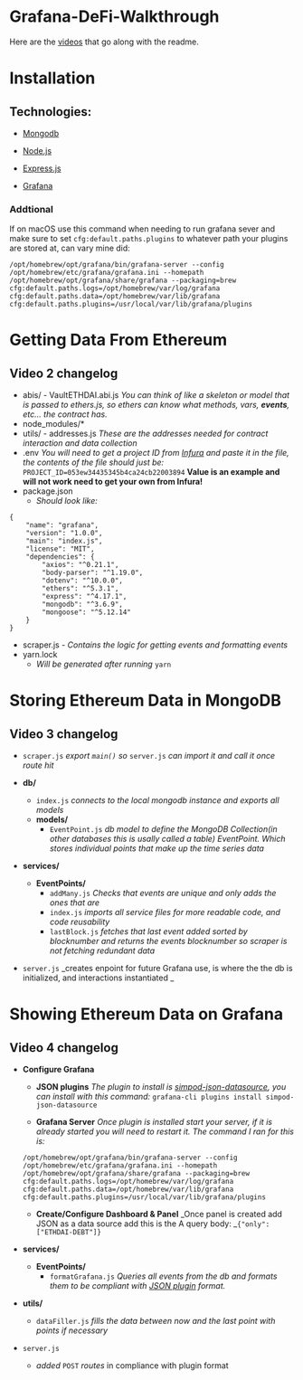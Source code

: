 # Grafana-DeFi-Walkthrough

Here are the [videos](https://www.youtube.com/watch?v=zGLEZ1t6CuI) that go along with the readme.

# Installation

## Technologies:

- [Mongodb](https://www.mongodb.com)

- [Node.js](https://nodejs.org/en/)

- [Express.js](http://expressjs.com/en/starter/installing.html)

- [Grafana](https://grafana.com/docs/grafana/latest/installation/)

### Addtional

If on macOS use this command when needing to run grafana sever and make sure to set `cfg:default.paths.plugins` to whatever path your plugins are stored at, can vary mine did:

```
/opt/homebrew/opt/grafana/bin/grafana-server --config /opt/homebrew/etc/grafana/grafana.ini --homepath /opt/homebrew/opt/grafana/share/grafana --packaging=brew cfg:default.paths.logs=/opt/homebrew/var/log/grafana cfg:default.paths.data=/opt/homebrew/var/lib/grafana cfg:default.paths.plugins=/usr/local/var/lib/grafana/plugins
```

# Getting Data From Ethereum

## Video 2 changelog

- abis/ - VaultETHDAI.abi.js
  _You can think of like a skeleton or model that is passed to ethers.js, so ethers can know what methods, vars, **events**, etc... the contract has._
  <br />
- node_modules/\*
  <br />
- utils/ - addresses.js
  _These are the addresses needed for contract interaction and data collection_
  <br />
- .env
  _You will need to get a project ID from [Infura](https://infura.io/dashboard) and paste it in the file, the contents of the file should just be:_
  `PROJECT_ID=053ew34435345b4ca24cb22003894`
  **Value is an example and will not work need to get your own from Infura!**
  <br />
- package.json
  - _Should look like:_

```
{
	"name": "grafana",
	"version": "1.0.0",
	"main": "index.js",
	"license": "MIT",
	"dependencies": {
		"axios": "^0.21.1",
		"body-parser": "^1.19.0",
		"dotenv": "^10.0.0",
		"ethers": "^5.3.1",
		"express": "^4.17.1",
		"mongodb": "^3.6.9",
		"mongoose": "^5.12.14"
	}
}
```

- scraper.js - _Contains the logic for getting events and formatting events_
  <br />
- yarn.lock
  - _Will be generated after running_ `yarn`

# Storing Ethereum Data in MongoDB

## Video 3 changelog

- `scraper.js`
  _export _`main()`_ so_ `server.js` _can import it and call it once route hit_<br/>

- **db/**

  - `index.js`
    _connects to the local mongodb instance and exports all models_ <br/>
  - **models/**
    - `EventPoint.js`
      _db model to define the MongoDB Collection(in other databases this is usally called a table) EventPoint. Which stores individual points that make up the time series data_<br/>

- **services/**

  - **EventPoints/**
    - `addMany.js`
      _Checks that events are unique and only adds the ones that are_
    - `index.js`
      _imports all service files for more readable code, and code reusability_
    - `lastBlock.js`
      _fetches that last event added sorted by blocknumber and returns the events blocknumber so scraper is not fetching redundant data_

- `server.js`
  _creates enpoint for future Grafana use, is where the the db is initialized, and interactions instantiated _

# Showing Ethereum Data on Grafana

## Video 4 changelog

- **Configure Grafana**

  - **JSON plugins**
    _The plugin to install is [simpod-json-datasource](https://grafana.com/grafana/plugins/simpod-json-datasource/), you can install with this command:_ `grafana-cli plugins install simpod-json-datasource`

  - **Grafana Server**
    _Once plugin is installed start your server, if it is already started you will need to restart it. The command I ran for this is:_

  ```
  /opt/homebrew/opt/grafana/bin/grafana-server --config /opt/homebrew/etc/grafana/grafana.ini --homepath /opt/homebrew/opt/grafana/share/grafana --packaging=brew cfg:default.paths.logs=/opt/homebrew/var/log/grafana cfg:default.paths.data=/opt/homebrew/var/lib/grafana cfg:default.paths.plugins=/usr/local/var/lib/grafana/plugins
  ```

  - **Create/Configure Dashboard & Panel**
    _Once panel is created add JSON as a data source add this is the A query body: _`{"only":["ETHDAI-DEBT"]}`

- **services/**
  - **EventPoints/**
    - `formatGrafana.js`
      _Queries all events from the db and formats them to be compliant with [JSON plugin](https://grafana.com/grafana/plugins/simpod-json-datasource/) format._
- **utils/**

  - `dataFiller.js`
    _fills the data between now and the last point with points if necessary_

- `server.js`
  - _added_ `POST` _routes_ in compliance with plugin format
